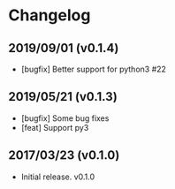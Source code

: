 Changelog
=========

## 2019/09/01 (v0.1.4)
 - [bugfix] Better support for python3 #22

## 2019/05/21 (v0.1.3)
 - [bugfix] Some bug fixes
 - [feat] Support py3


## 2017/03/23 (v0.1.0)
 - Initial release. v0.1.0
